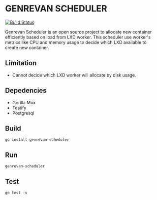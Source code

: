 # GENREVAN SCHEDULER
[![Build Status](https://travis-ci.org/go-squads/genrevan-scheduler.svg?branch=master)](https://travis-ci.org/go-squads/genrevan-scheduler)

Genrevan Scheduler is an open source project to allocate new container efficiently based on load from LXD worker.
This scheduler use worker's metrics like CPU and memory usage to decide which LXD available to create new container.

## Limitation
- Cannot decide which LXD worker will allocate by disk usage.

## Depedencies
- Gorilla Mux
- Testify
- Postgresql

## Build
``` go install genrevan-scheduler ```

## Run
``` genrevan-scheduler ```

## Test
``` go test -v ```
